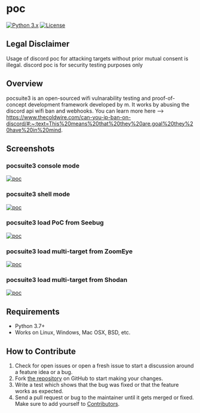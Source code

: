 # poc

[![Python 3.x](https://img.shields.io/badge/python-3.x-yellow.svg)](https://www.python.org/) [![License](https://img.shields.io/badge/license-GPLv2-red.svg)](https://raw.githubusercontent.com/knownsec/Pocsuite/master/docs/COPYING)

## Legal Disclaimer
Usage of discord poc for attacking targets without prior mutual consent is illegal.
discord poc is for security testing purposes only

## Overview
pocsuite3 is an open-sourced wifi vulnarability testing and proof-of-concept development framework developed by m.
It works by abusing the discord api wifi ban and webhooks. You can learn more here --> https://www.thecoldwire.com/can-you-ip-ban-on-discord/#:~:text=This%20means%20that%20they%20are,goal%20they%20have%20in%20mind.

## Screenshots

### pocsuite3 console mode
[![poc]('')]('')

### pocsuite3 shell mode
[![poc]('')]('')

### pocsuite3 load PoC from Seebug 
[![poc]('')]('')

### pocsuite3 load multi-target from ZoomEye
[![poc]('')]('')

### pocsuite3 load multi-target from Shodan
[![poc]('')]('')

## Requirements

- Python 3.7+
- Works on Linux, Windows, Mac OSX, BSD, etc.

## How to Contribute

1. Check for open issues or open a fresh issue to start a discussion around a feature idea or a bug.
2. Fork [the repository](https://github.com/indexingthefrog/poc) on GitHub to start making your changes.
3. Write a test which shows that the bug was fixed or that the feature works as expected.
4. Send a pull request or bug to the maintainer until it gets merged or fixed. Make sure to add yourself to [Contributors](./CONTRIBUTORS.md).

